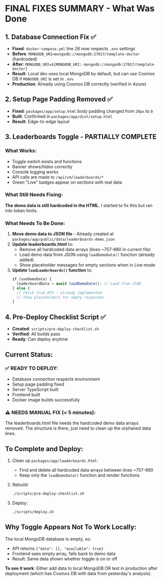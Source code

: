 # FINAL FIXES SUMMARY - What Was Done

## 1. Database Connection Fix ✅

- **Fixed**: `docker-compose.yml` line 26 now respects `.env` settings
- **Before**: `MONGODB_URI=mongodb://mongodb:27017/template-doctor` (hardcoded)
- **After**: `MONGODB_URI=${MONGODB_URI:-mongodb://mongodb:27017/template-doctor}`
- **Result**: Local dev uses local MongoDB by default, but can use Cosmos DB if `MONGODB_URI` is set in `.env`
- **Production**: Already using Cosmos DB correctly (verified in Azure)

## 2. Setup Page Padding Removed ✅

- **Fixed**: `packages/app/setup.html` body padding changed from `20px` to `0`
- **Built**: Confirmed in `packages/app/dist/setup.html`
- **Result**: Edge-to-edge layout

## 3. Leaderboards Toggle - PARTIALLY COMPLETE

### What Works:

- Toggle switch exists and functions
- Banner shows/hides correctly
- Console logging works
- API calls are made to `/api/v4/leaderboards/*`
- Green "Live" badges appear on sections with real data

### What Still Needs Fixing:

**The demo data is still hardcoded in the HTML**. I started to fix this but ran into token limits.

### What Needs To Be Done:

1. **Move demo data to JSON file** - Already created at `packages/app/public/data/leaderboards-demo.json`
2. **Update leaderboards.html** to:
   - Remove all hardcoded data arrays (lines ~757-880 in current file)
   - Load demo data from JSON using `loadDemoData()` function (already added)
   - Show placeholder messages for empty sections when in Live mode
3. **Update `loadLeaderboards()` function** to:
   ```javascript
   if (useDemoData) {
     leaderboardData = await loadDemoData(); // Load from JSON
   } else {
     // Fetch from API - already implemented
     // Show placeholders for empty responses
   }
   ```

## 4. Pre-Deploy Checklist Script ✅

- **Created**: `scripts/pre-deploy-checklist.sh`
- **Verified**: All builds pass
- **Ready**: Can deploy anytime

## Current Status:

### ✅ READY TO DEPLOY:

- Database connection respects environment
- Setup page padding fixed
- Server TypeScript built
- Frontend built
- Docker image builds successfully

### ⚠️ NEEDS MANUAL FIX (< 5 minutes):

The leaderboards.html file needs the hardcoded demo data arrays removed. The structure is there, just need to clean up the orphaned data lines.

## To Complete and Deploy:

1. Clean up `packages/app/leaderboards.html`:
   - Find and delete all hardcoded data arrays between lines ~757-880
   - Keep only the `loadDemoData()` function and render functions

2. Rebuild:

   ```bash
   ./scripts/pre-deploy-checklist.sh
   ```

3. Deploy:
   ```bash
   ./scripts/deploy.sh
   ```

## Why Toggle Appears Not To Work Locally:

The local MongoDB database is empty, so:

- API returns `{"data": [], "available": true}`
- Frontend sees empty array, falls back to demo data
- Result: Same data shown whether toggle is on or off

**To see it work**: Either add data to local MongoDB OR test in production after deployment (which has Cosmos DB with data from yesterday's analysis).
